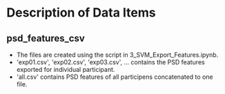 # Description of Data Items

## psd_features_csv

- The files are created using the script in 3_SVM_Export_Features.ipynb.
- 'exp01.csv', 'exp02.csv', 'exp03.csv', ... contains the PSD features exported for individual participant.
- 'all.csv' contains PSD features of all participens concatenated to one file.




